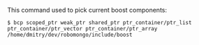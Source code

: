 
This command used to pick current boost components:

    $ bcp scoped_ptr weak_ptr shared_ptr ptr_container/ptr_list ptr_container/ptr_vector ptr_container/ptr_array /home/dmitry/dev/robomongo/include/boost